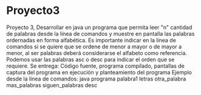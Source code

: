 # Proyecto3
Proyecto 3, Desarrollar en java un programa que permita leer "n" cantidad de palabras desde la línea de comandos y muestre en pantalla las palabras ordernadas en forma alfabética. Es importante indicar en la línea de comandos si se quiere que se ordene de menor a mayor o de mayor a menor, al ser palabras deberá considerarse el alfabeto como referencia. Podemos usar las palabras asc o desc para indicar el orden que se requiere. Se entrega:  Código fuente, programa compilado, pantallas de captura del programa en ejecución y planteamiento del programa  Ejemplo desde la línea de comandos:  java programa palabra1 letras otra_palabra mas_palabras siguen_palabras desc
